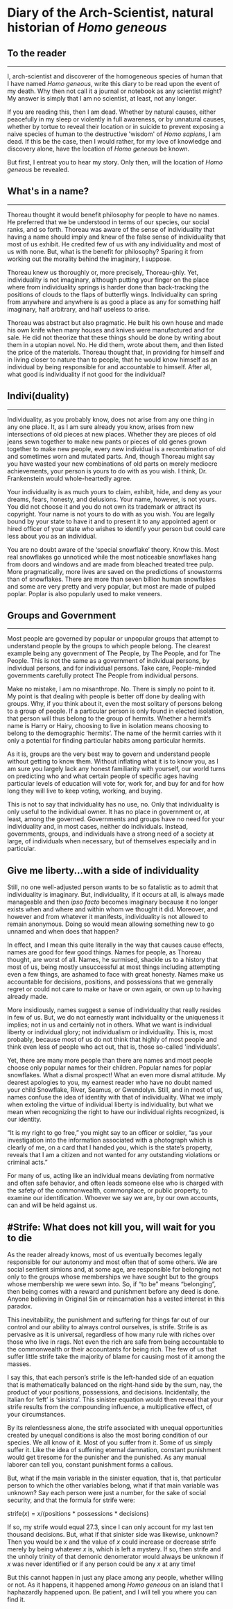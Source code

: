 # Diary of the Arch-Scientist, natural historian of *Homo geneous*	
## To the reader
-----I, arch-scientist and discoverer of the homogeneous species of human that I have named *Homo geneous*, write this diary to be read upon the event of my death. Why then not call it a journal or notebook as any scientist might? My answer is simply that I am no scientist, at least, not any longer.	If you are reading this, then I am dead. Whether by natural causes, either peacefully in my sleep or violently in full awareness, or by unnatural causes, whether by tortue to reveal their location or in suicide to prevent exposing a naive species of human to the destructive 'wisdom' of *Homo sapiens*, I am dead. If this be the case, then I would rather, for my love of knowledge and discovery alone, have the location of *Homo geneous* be known. 
But first, I entreat you to hear my story. Only then, will the location of *Homo geneous* be revealed.
## What's in a name?-----Thoreau thought it would benefit philosophy for people to have no names. He preferred that we be understood in terms of our species, our social ranks, and so forth. Thoreau was aware of the sense of individuality that having a name should imply and knew of the false sense of individuality that most of us exhibit. He credited few of us with any individuality and most of us with none. But, what is the benefit for philosophy? Sparing it from working out the morality behind the imaginary, I suppose.
	Thoreau knew us thoroughly or, more precisely, Thoreau-ghly. Yet, individuality is not imaginary, although putting your finger on the place where from individuality springs is harder done than back-tracking the positions of clouds to the flaps of butterfly wings. Individuality can spring from anywhere and anywhere is as good a place as any for something half imaginary, half arbitrary, and half useless to arise. Thoreau was abstract but also pragmatic. He built his own house and made his own knife when many houses and knives were manufactured and for sale. He did not theorize that these things should be done by writing about them in a utopian novel. No. He did them, wrote about them, and then listed the price of the materials. Thoreau thought that, in providing for himself and in living closer to nature than to people, that he would know himself as an individual by being responsible for and accountable to himself. After all, what good is individuality if not good for the individual?## Indivi(duality)
-----Individuality, as you probably know, does not arise from any one thing in any one place. It, as I am sure already you know, arises from new intersections of old pieces at new places. Whether they are pieces of old jeans sewn together to make new pants or pieces of old genes grown together to make new people, every new individual is a recombination of old and sometimes worn and mutated parts. And, though Thoreau might say you have wasted your new combinations of old parts on merely mediocre achievements, your person is yours to do with as you wish. I think, Dr. Frankenstein would whole-heartedly agree.Your individuality is as much yours to claim, exhibit, hide, and deny as your dreams, fears, honesty, and delusions. Your name, however, is not yours. You did not choose it and you do not own its trademark or attract its copyright. Your name is not yours to do with as you wish. You are legally bound by your state to have it and to present it to any appointed agent or hired officer of your state who wishes to identify your person but could care less about you as an individual.You are no doubt aware of the ‘special snowflake’ theory. Know this. Most real snowflakes go unnoticed while the most noticeable snowflakes hang from doors and windows and are made from bleached treated tree pulp. More pragmatically, more lives are saved on the predictions of snowstorms than of snowflakes. There are more than seven billion human snowflakes and some are very pretty and very popular, but most are made of pulped poplar. Poplar is also popularly used to make veneers.
## Groups and Government----Most people are governed by popular or unpopular groups that attempt to understand people by the groups to which people belong. The clearest example being any government of The People, by The People, and for The People. This is not the same as a government of individual persons, by individual persons, and for individual persons. Take care, People-minded governments carefully protect The People from individual persons.Make no mistake, I am no misanthrope. No. There is simply no point to it. My point is that dealing with people is better off done by dealing with groups. Why, if you think about it, even the most solitary of persons belong to a group of people. If a particular person is only found in elected isolation, that person will thus belong to the group of hermits. Whether a hermit’s name is Harry or Hairy, choosing to live in isolation means choosing to belong to the demographic ‘hermits’. The name of the hermit carries with it only a potential for finding particular habits among particular hermits.As it is, groups are the very best way to govern and understand people without getting to know them. Without inflating what it is to know you, as I am sure you largely lack any honest familiarity with yourself, our world turns on predicting who and what certain people of specific ages having particular levels of education will vote for, work for, and buy for and for how long they will live to keep voting, working, and buying.This is not to say that individuality has no use, no. Only that individuality is only useful to the individual owner. It has no place in government or, at least, among the governed. Governments and groups have no need for your individuality and, in most cases, neither do individuals. Instead, governments, groups, and individuals have a strong need of a society at large, of individuals when necessary, but of themselves especially and in particular.## Give me liberty...with a side of individualityStill, no one well-adjusted person wants to be so fatalistic as to admit that individuality is imaginary. But, individuality, if it occurs at all, is always made manageable and then *ipso facto* becomes imaginary because it no longer exists when and where and within whom we thought it did. Moreover, and however and from whatever it manifests, individuality is not allowed to remain anonymous. Doing so would mean allowing something new to go unnamed and when does that happen?	In effect, and I mean this quite literally in the way that causes cause effects, names are good for few good things. Names for people, as Thoreau thought, are worst of all. Names, he surmised, shackle us to a history that most of us, being mostly unsuccessful at most things including attempting even a few things, are ashamed to face with great honesty. Names make us accountable for decisions, positions, and possessions that we generally regret or could not care to make or have or own again, or own up to having already made.More insidiously, names suggest a sense of individuality that really resides in few of us. But, we do not earnestly want individuality or the uniqueness it implies; not in us and certainly not in others. What we want is individual liberty or individual glory; not individualism or individuality. This is, most probably, because most of us do not think that highly of most people and think even less of people who act out, that is, those so-called 'individuals'.Yet, there are many more people than there are names and most people choose only popular names for their children. Popular names for poplar snowflakes. What a dismal prospect! What an even more dismal attitude. My dearest apologies to you, my earnest reader who have no doubt named your child Snowflake, River, Seamus, or Gwendolyn. Still, and in most of us, names confuse the idea of identity with that of individuality. What we imply when extoling the virtue of individual liberty is individuality, but what we mean when recognizing the right to have our individual rights recognized, is our identity. “It is my right to go free,” you might say to an officer or soldier, “as your investigation into the information associated with a photograph which is clearly of me, on a card that I handed you, which is the state’s property, reveals that I am a citizen and not wanted for any outstanding violations or criminal acts.”For many of us, acting like an individual means deviating from normative and often safe behavior, and often leads someone else who is charged with the safety of the commonwealth, commonplace, or public property, to examine our identification. Whoever we say we are, by our own accounts, can and will be held against us.
#Strife: What does not kill you, will wait for you to die-----As the reader already knows, most of us eventually becomes legally responsible for our autonomy and most often that of some others. We are social sentient simions and, at some age, are responsible for belonging not only to the groups whose memberships we have sought but to the groups whose membership we were sewn into. So, if “to be” means “belonging”, then being comes with a reward and punishment before any deed is done. Anyone believing in Original Sin or reincarnation has a vested interest in this paradox.This inevitability, the punishment and suffering for things far out of our control and our ability to always control ourselves, is strife. Strife is as pervasive as it is universal, regardless of how many rule with riches over those who live in rags. Not even the rich are safe from being accountable to the commonwealth or their accountants for being rich. The few of us that suffer little strife take the majority of blame for causing most of it among the masses. I say this, that each person’s strife is the left-handed side of an equation that is mathematically balanced on the right-hand side by the sum, nay, the product of your positions, possessions, and decisions. Incidentally, the Italian for ‘left’ is ‘sinistra’. This sinister equation would then reveal that your strife results from the compounding influence, a multiplicative effect, of your circumstances.By its relentlessness alone, the strife associated with unequal opportunities created by unequal conditions is also the most boring condition of our species. We all know of it. Most of you suffer from it. Some of us simply suffer it. Like the idea of suffering eternal damnation, constant punishment would get tiresome for the punisher and the punished. As any manual laborer can tell you, constant punishment forms a callous. But, what if the main variable in the sinister equation, that is, that particular person to which the other variables belong, what if that main variable was unknown? Say each person were just a number, for the sake of social security, and that the formula for strife were: 
strife(*x*) = *x*/(positions * possessions * decisions) 

If so, my strife would equal 27.3, since I can only account for my last ten thousand decisions. But, what if that sinister side was likewise, unknown? Then you would be *x* and the value of *x* could increase or decrease strife merely by being whatever *x* is, which is left a mystery. If so, then strife and the unholy trinity of that demonic denomerator would always be unknown if *x* was never identified or if any person could be any *x* at any time!But this cannot happen in just any place among any people, whether willing or not. As it happens, it happened among *Homo geneous* on an island that I haphazardly happened upon. Be patient, and I will tell you where you can find it.